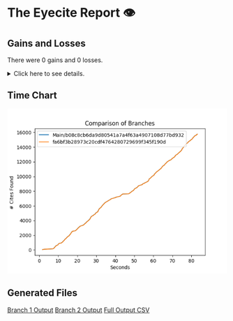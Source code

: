 # The Eyecite Report :eye:



Gains and Losses
---------
There were 0 gains and 0 losses.

<details>
<summary>Click here to see details.</summary>

|     id     |  Gain  |  Loss  |
| ---------- | ------ | ------ |


</details>



Time Chart
---------

![image](https://raw.githubusercontent.com/freelawproject/eyecite/artifacts/277/results/chart.png)


Generated Files
---------

[Branch 1 Output](https://raw.githubusercontent.com/freelawproject/eyecite/artifacts/277/results/b08c8cb6da9d80541a7a4f63a4907108d77bd932.json)
[Branch 2 Output](https://raw.githubusercontent.com/freelawproject/eyecite/artifacts/277/results/fa6bf3b28973c20cdf4764280729699f345f190d.json)
[Full Output CSV ](https://raw.githubusercontent.com/freelawproject/eyecite/artifacts/277/results/output.csv)
